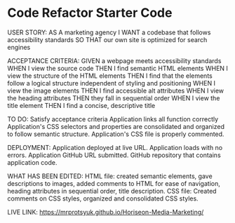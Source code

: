 # Code Refactor Starter Code
USER STORY:
AS A marketing agency
I WANT a codebase that follows accessibility standards
SO THAT our own site is optimized for search engines

ACCEPTANCE CRITERIA:
GIVEN a webpage meets accessibility standards
WHEN I view the source code
THEN I find semantic HTML elements
WHEN I view the structure of the HTML elements
THEN I find that the elements follow a logical structure independent of styling and positioning
WHEN I view the image elements
THEN I find accessible alt attributes
WHEN I view the heading attributes
THEN they fall in sequential order
WHEN I view the title element
THEN I find a concise, descriptive title

TO DO:
Satisfy acceptance criteria
Application links all function correctly 
Application's CSS selectors and properties are consolidated and organized to follow semantic structure.
Application's CSS file is properly commented.

DEPLOYMENT:
Application deployed at live URL.
Application loads with no errors.
Application GitHub URL submitted.
GitHub repository that contains application code.

WHAT HAS BEEN EDITED:
HTML file: created semantic elements, gave descriptions to images, added comments to HTML for ease of navigation, heading attributes in sequential order, title description.
CSS file: Created comments on CSS styles, organized and consolidated CSS styles.

LIVE LINK:
https://mrprotsyuk.github.io/Horiseon-Media-Marketing/
